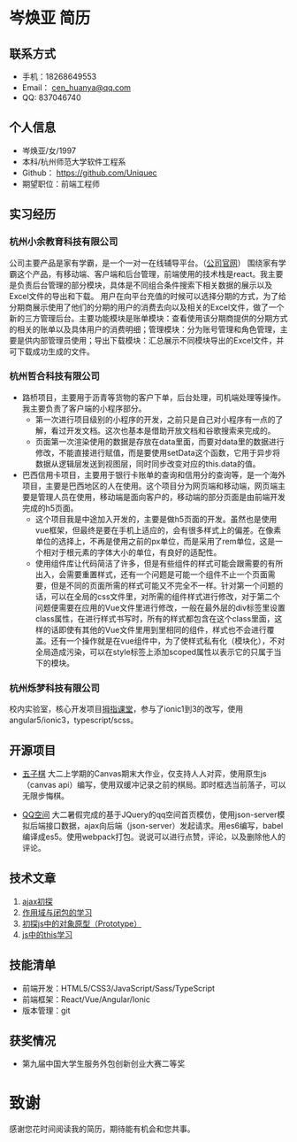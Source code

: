 # 岑焕亚 简历

## 联系方式
- 手机：18268649553
- Email： cen_huanya@qq.com
- QQ: 837046740

## 个人信息
- 岑焕亚/女/1997
- 本科/杭州师范大学软件工程系
- Github： https://github.com/Uniquec 
- 期望职位：前端工程师

## 实习经历
### 杭州小余教育科技有限公司  
  公司主要产品是家有学霸，是一个一对一在线辅导平台。（[公司官网](https://www.jiayouxueba.com/)）
  围绕家有学霸这个产品，有移动端、客户端和后台管理，前端使用的技术栈是react。我主要是负责后台管理的部分模块，具体是不同组合条件搜索下相关数据的展示以及Excel文件的导出和下载。
  用户在向平台充值的时候可以选择分期的方式，为了给分期商展示使用了他们的分期的用户的消费去向以及相关的Excel文件，做了一个新的三方管理后台。主要功能模块是账单模块：查看使用该分期商提供的分期方式的相关的账单以及具体用户的消费明细；管理模块：分为账号管理和角色管理，主要是供内部管理员使用；导出下载模块：汇总展示不同模块导出的Excel文件，并可下载成功生成的文件。
### 杭州哲合科技有限公司
  - 路桥项目，主要用于沥青等货物的客户下单，后台处理，司机端处理等操作。我主要负责了客户端的小程序部分。
    - 第一次进行项目级别的小程序的开发，之前只是自己对小程序有一点的了解，看过开发文档。这次也基本是借助开放文档和谷歌搜索来完成的。
    - 页面第一次渲染使用的数据是存放在data里面，而要对data里的数据进行修改，不能直接进行赋值，而是要使用setData这个函数，它用于异步将数据从逻辑层发送到视图层，同时同步改变对应的this.data的值。
  - 巴西信用卡项目，主要用于银行卡账单的查询和信用分的查询等，是一个海外项目，主要是巴西地区的人在使用。这个项目分为网页端和移动端，网页端主要是管理人员在使用，移动端是面向客户的，移动端的部分页面是由前端开发完成的h5页面。
      - 这个项目我是中途加入开发的，主要是做h5页面的开发。虽然也是使用vue框架，但最终是要在手机上适应的，会有很多样式上的偏差。在像素单位的选择上，不再是使用之前的px单位，而是采用了rem单位，这是一个相对于根元素的字体大小的单位，有良好的适配性。
     - 使用组件库让代码简洁了许多，但是有些组件的样式可能会跟需要的有所出入，会需要重置样式，还有一个问题是可能一个组件不止一个页面需要，但是不同的页面所需的样式可能又不完全不一样。针对第一个问题的话，可以在全局的css文件里，对所需的组件样式进行修改，对于第二个问题便需要在应用的Vue文件里进行修改，一般在最外层的div标签里设置class属性，在进行样式书写时，所有的样式都包含在这个class里面，这样的话即使有其他的Vue文件里用到里相同的组件，样式也不会进行覆盖。还有一个操作就是在vue组件中，为了使样式私有化（模块化），不对全局造成污染，可以在style标签上添加scoped属性以表示它的只属于当下的模块。
### 杭州烁梦科技有限公司 
  校内实验室，核心开发项目[拇指课堂](http://www.thumbclass.com/website/index.html)，参与了ionic1到3的改写，使用angular5/ionic3，typescript/scss。
## 开源项目

- [五子棋](https://github.com/Uniquec/Gobang)
大二上学期的Canvas期末大作业，仅支持人人对弈，使用原生js（canvas api）编写，使用双缓冲记录之前的棋局。即时框选当前落子，可以无限步悔棋。

- [QQ空间](https://github.com/Uniquec/qzone) 
大二暑假完成的基于JQuery的qq空间首页模仿，使用json-server模拟后端接口数据，ajax向后端（json-server）发起请求。用es6编写，babel编译成es5。使用webpack打包。说说可以进行点赞，评论，以及删除他人的评论。

## 技术文章
1. [ajax初探](https://segmentfault.com/a/1190000013810859)    
1. [作用域与闭包的学习](https://segmentfault.com/a/1190000013865842)  
1. [初探js中的对象原型（Prototype）](https://segmentfault.com/a/1190000013964019)  
1. [js中的this学习](https://segmentfault.com/a/1190000013991854)  

## 技能清单

- 前端开发：HTML5/CSS3/JavaScript/Sass/TypeScript
- 前端框架：React/Vue/Angular/Ionic
- 版本管理：git

## 获奖情况

- 第九届中国大学生服务外包创新创业大赛二等奖

# 致谢
感谢您花时间阅读我的简历，期待能有机会和您共事。